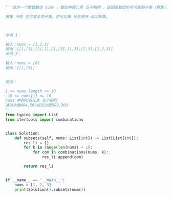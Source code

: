 
<BlogInfo title="48.子集" author="白日梦想猿" pv=0 read_times=0 pre_cost_time=0分33秒 category="leetcode" tag_list="['leetcode']" create_time="2022.03.26 18:20:07" update_time="2022.03.26 19:55:04" />

```python
'''给你一个整数数组 nums ，数组中的元素 互不相同 。返回该数组所有可能的子集（幂集）。

解集 不能 包含重复的子集。你可以按 任意顺序 返回解集。

 

示例 1：

输入：nums = [1,2,3]
输出：[[],[1],[2],[1,2],[3],[1,3],[2,3],[1,2,3]]
示例 2：

输入：nums = [0]
输出：[[],[0]]
 

提示：

1 <= nums.length <= 10
-10 <= nums[i] <= 10
nums 中的所有元素 互不相同
通过次数404,503提交次数503,303
'''
from typing import List
from itertools import combinations


class Solution:
    def subsets(self, nums: List[int]) -> List[List[int]]:
        res_li = []
        for k in range(len(nums) + 1):
            for com in combinations(nums, k):
                res_li.append(com)

        return res_li


if __name__ == '__main__':
    nums = [1, 2, 3]
    print(Solution().subsets(nums))

```
